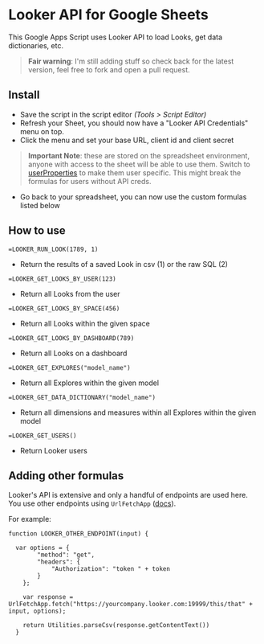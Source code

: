 # Looker API for Google Sheets

This Google Apps Script uses Looker API to load Looks, get data dictionaries, etc.

> **Fair warning**: I'm still adding stuff so check back for the latest version, feel free to fork and open a pull request.

## Install

* Save the script in the script editor *(Tools > Script Editor)*
* Refresh your Sheet, you should now have a "Looker API Credentials" menu on top.
* Click the menu and set your base URL, client id and client secret
> **Important Note**: these are stored on the spreadsheet environment, anyone with access to the sheet will be able to use them. Switch to [userProperties](https://developers.google.com/apps-script/guides/properties) to make them user specific. This might break the formulas for users without API creds.
* Go back to your spreadsheet, you can now use the custom formulas listed below


## How to use

`=LOOKER_RUN_LOOK(1789, 1)`
* Return the results of a saved Look in csv (1) or the raw SQL (2)

`=LOOKER_GET_LOOKS_BY_USER(123)`
* Return all Looks from the user

`=LOOKER_GET_LOOKS_BY_SPACE(456)`
* Return all Looks within the given space

`=LOOKER_GET_LOOKS_BY_DASHBOARD(789)`
* Return all Looks on a dashboard

`=LOOKER_GET_EXPLORES("model_name")`
* Return all Explores within the given model

`=LOOKER_GET_DATA_DICTIONARY("model_name")`
* Return all dimensions and measures within all Explores within the given model

`=LOOKER_GET_USERS()`
* Return Looker users

## Adding other formulas

Looker's API is extensive and only a handful of endpoints are used here. You use other endpoints using `UrlFetchApp` ([docs](https://developers.google.com/apps-script/reference/url-fetch/url-fetch-app)).

For example:

```
function LOOKER_OTHER_ENDPOINT(input) {

  var options = {
        "method": "get",
        "headers": {
            "Authorization": "token " + token
        }
    };

    var response = UrlFetchApp.fetch("https://yourcompany.looker.com:19999/this/that" + input, options);

    return Utilities.parseCsv(response.getContentText())
  }
```
